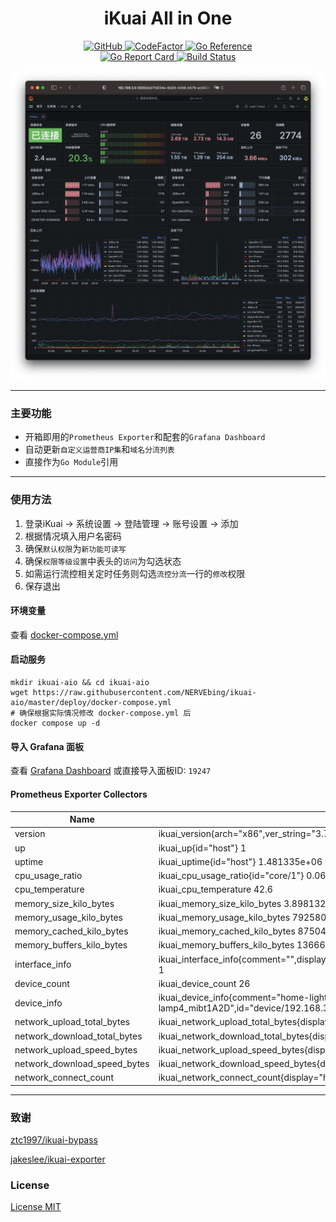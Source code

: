 <div align="center">
    <h1>iKuai All in One</h1>
    <p align="center">
        <a href="https://github.com/nervebing/ikuai-aio/blob/master/LICENSE">
            <img alt="GitHub" src="https://img.shields.io/github/license/nervebing/ikuai-aio" />
        </a>
        <a href="https://www.codefactor.io/repository/github/nervebing/ikuai-aio">
            <img src="https://www.codefactor.io/repository/github/nervebing/ikuai-aio/badge" alt="CodeFactor" />
        </a>
        <a href="https://pkg.go.dev/github.com/nervebing/ikuai-aio">
            <img src="https://pkg.go.dev/badge/github.com/nervebing/ikuai-aio.svg" alt="Go Reference" />
        </a>
        <br>
        <a href="https://goreportcard.com/report/github.com/nervebing/ikuai-aio">
            <img src="https://goreportcard.com/badge/github.com/nervebing/ikuai-aio" alt="Go Report Card" />
        </a>
        <a href="https://actions-badge.atrox.dev/NERVEbing/ikuai-aio/goto">
            <img alt="Build Status"
                src="https://img.shields.io/endpoint.svg?url=https%3A%2F%2Factions-badge.atrox.dev%2FNERVEbing%2Fikuai-aio%2Fbadge&style=flat" />
        </a>
    </p>
    <a href="grafana/dashboard.jpg">
        <img alt="grafana" src="grafana/dashboard.jpg" style="max-height: 600px" />
    </a>
</div>

---

### 主要功能

- 开箱即用的`Prometheus Exporter`和配套的`Grafana Dashboard`
- 自动更新`自定义运营商IP集`和`域名分流列表`
- 直接作为`Go Module`引用

---

### 使用方法

1. 登录iKuai -> 系统设置 -> 登陆管理 -> 账号设置 -> 添加
2. 根据情况填入用户名密码
3. 确保`默认权限`为`新功能可读写`
4. 确保`权限等级设置`中表头的`访问`为勾选状态
5. 如需运行流控相关定时任务则勾选`流控分流`一行的`修改`权限
6. 保存退出

#### 环境变量

查看 [docker-compose.yml](deploy/docker-compose.yml)

#### 启动服务

```shell
mkdir ikuai-aio && cd ikuai-aio
wget https://raw.githubusercontent.com/NERVEbing/ikuai-aio/master/deploy/docker-compose.yml
# 确保根据实际情况修改 docker-compose.yml 后
docker compose up -d
```

#### 导入 Grafana 面板

查看 [Grafana Dashboard](https://grafana.com/grafana/dashboards/19247-ikuai/) 或直接导入面板ID: `19247`

#### Prometheus Exporter Collectors

| Name                         | Example                                                                                                                                                                              |
|------------------------------|--------------------------------------------------------------------------------------------------------------------------------------------------------------------------------------|
| version                      | ikuai_version{arch="x86",ver_string="3.7.4 x64 Build202307111447",version="3.7.4"} 1                                                                                                 |
| up                           | ikuai_up{id="host"} 1                                                                                                                                                                |
| uptime                       | ikuai_uptime{id="host"} 1.481335e+06                                                                                                                                                 |
| cpu_usage_ratio              | ikuai_cpu_usage_ratio{id="core/1"} 0.06                                                                                                                                              |
| cpu_temperature              | ikuai_cpu_temperature 42.6                                                                                                                                                           |
| memory_size_kilo_bytes       | ikuai_memory_size_kilo_bytes 3.898132e+06                                                                                                                                            |
| memory_usage_kilo_bytes      | ikuai_memory_usage_kilo_bytes 792580                                                                                                                                                 |
| memory_cached_kilo_bytes     | ikuai_memory_cached_kilo_bytes 87504                                                                                                                                                 |
| memory_buffers_kilo_bytes    | ikuai_memory_buffers_kilo_bytes 136664                                                                                                                                               |
| interface_info               | ikuai_interface_info{comment="",display="wan1",id="interface/wan1",interface="wan1",internet="PPPOE",ip_addr="xxx.xx.xxx.xx",parent_interface="wan1"} 1                              |
| device_count                 | ikuai_device_count 26                                                                                                                                                                |
| device_info                  | ikuai_device_info{comment="home-light-mi",display="home-light-mi",hostname="yeelink-light-lamp4_mibt1A2D",id="device/192.168.3.57",ip_addr="192.168.3.57",mac="xx:xx:xx:xx:xx:xx"} 1 |
| network_upload_total_bytes   | ikuai_network_upload_total_bytes{display="home-light-mi",id="device/192.168.3.57"} 7.718279e+06                                                                                      |
| network_download_total_bytes | ikuai_network_download_total_bytes{display="home-light-mi",id="device/192.168.3.57"} 7.008623e+06                                                                                    |
| network_upload_speed_bytes   | ikuai_network_upload_speed_bytes{display="home-light-mi",id="device/192.168.3.57"} 0                                                                                                 |
| network_download_speed_bytes | ikuai_network_download_speed_bytes{display="home-light-mi",id="device/192.168.3.57"} 0                                                                                               |
| network_connect_count        | ikuai_network_connect_count{display="home-light-mi",id="device/192.168.3.57"} 1                                                                                                      |

---

### 致谢

[ztc1997/ikuai-bypass](https://github.com/ztc1997/ikuai-bypass)

[jakeslee/ikuai-exporter](https://github.com/jakeslee/ikuai-exporter)

### License

[License MIT](LICENSE)
